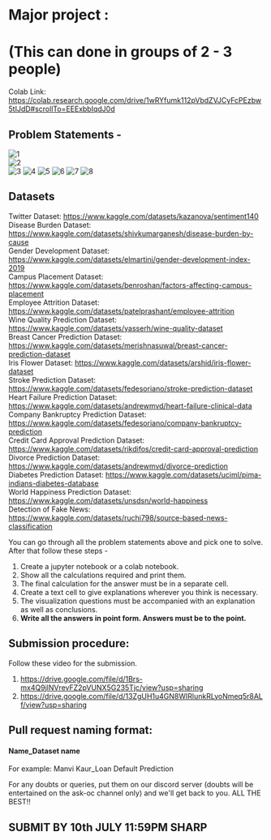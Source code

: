 # Major project : 
# (This can done in groups of 2 - 3 people)
Colab Link: https://colab.research.google.com/drive/1wRYfumk112pVbdZVJCyFcPEzbw5tIJdD#scrollTo=EEExbbIqdJ0d

## Problem Statements - 
![1](https://user-images.githubusercontent.com/82227477/177264668-ce254b14-e8b7-49b7-82d7-3e307a011916.png)<br>
![2](https://user-images.githubusercontent.com/82227477/177264800-aa8896e5-ead8-40c6-be94-f53d1ee56aca.png)<br>
![3](https://user-images.githubusercontent.com/77978729/177378676-f6e85362-7201-4624-a7c5-3fc2d1ae0602.png)
![4](https://user-images.githubusercontent.com/77978729/177378731-e05414e2-fc63-4685-8205-b17b6f7ef742.png)
![5](https://user-images.githubusercontent.com/77978729/177378756-afa40739-45f5-4c41-9d8d-111312572fc5.png)
![6](https://user-images.githubusercontent.com/77978729/177378792-ea048f47-3062-4e3d-bfba-ee382e315658.png)
![7](https://user-images.githubusercontent.com/77978729/177378861-ffaeb5d2-42bd-40f2-b2cc-49f6ff3e30cc.png)
![8](https://user-images.githubusercontent.com/77978729/177378887-090ee8f8-0d1d-469d-b6a9-3368fee2fad2.png)

## Datasets <br>

Twitter Dataset: https://www.kaggle.com/datasets/kazanova/sentiment140 <br>
Disease Burden Dataset: https://www.kaggle.com/datasets/shivkumarganesh/disease-burden-by-cause <br>
Gender Development Dataset: https://www.kaggle.com/datasets/elmartini/gender-development-index-2019 <br>
Campus Placement Dataset: https://www.kaggle.com/datasets/benroshan/factors-affecting-campus-placement <br>
Employee Attrition Dataset: https://www.kaggle.com/datasets/patelprashant/employee-attrition <br>
Wine Quality Prediction Dataset: https://www.kaggle.com/datasets/yasserh/wine-quality-dataset <br>
Breast Cancer Prediction Dataset: https://www.kaggle.com/datasets/merishnasuwal/breast-cancer-prediction-dataset <br>
Iris Flower Dataset: https://www.kaggle.com/datasets/arshid/iris-flower-dataset <br>
Stroke Prediction Dataset: https://www.kaggle.com/datasets/fedesoriano/stroke-prediction-dataset <br>
Heart Failure Prediction Dataset: https://www.kaggle.com/datasets/andrewmvd/heart-failure-clinical-data <br>
Company Bankruptcy Prediction Dataset: https://www.kaggle.com/datasets/fedesoriano/company-bankruptcy-prediction <br>
Credit Card Approval Prediction Dataset: https://www.kaggle.com/datasets/rikdifos/credit-card-approval-prediction <br>
Divorce Prediction Dataset: https://www.kaggle.com/datasets/andrewmvd/divorce-prediction <br>
Diabetes Prediction Dataset: https://www.kaggle.com/datasets/uciml/pima-indians-diabetes-database <br>
World Happiness Prediction Dataset: https://www.kaggle.com/datasets/unsdsn/world-happiness <br>
Detection of Fake News: https://www.kaggle.com/datasets/ruchi798/source-based-news-classification <br>

You can go through all the problem statements above and pick one to solve. After that follow these steps -
1) Create a jupyter notebook or a colab notebook.
2) Show all the calculations required and print them.
3) The final calculation for the answer must be in a separate cell.
4) Create a text cell to give explanations wherever you think is necessary.
5) The visualization questions must be accompanied with an explanation as well as conclusions.
6) **Write all the answers in point form. Answers must be to the point.**

## Submission procedure:
Follow these video for the submission. <br>
1. https://drive.google.com/file/d/1Brs-mx4Q9jlNVrevFZ2pVUNX5G235Tjc/view?usp=sharing
2. https://drive.google.com/file/d/13ZgUH1u4GN8WIRlunkRLyoNmeq5r8ALf/view?usp=sharing

## Pull request naming format:
  #### Name_Dataset name <br>
  For example: Manvi Kaur_Loan Default Prediction
  
For any doubts or queries, put them on our discord server (doubts will be entertained on the ask-oc channel only) and we'll get back to you.
ALL THE BEST!!

## SUBMIT BY 10th JULY 11:59PM SHARP

